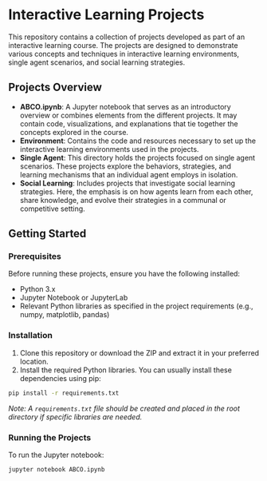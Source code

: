 
# Interactive Learning Projects


This repository contains a collection of projects developed as part of an interactive learning course. The projects are designed to demonstrate various concepts and techniques in interactive learning environments, single agent scenarios, and social learning strategies.

## Projects Overview

- **ABCO.ipynb**: A Jupyter notebook that serves as an introductory overview or combines elements from the different projects. It may contain code, visualizations, and explanations that tie together the concepts explored in the course.
- **Environment**: Contains the code and resources necessary to set up the interactive learning environments used in the projects.
- **Single Agent**: This directory holds the projects focused on single agent scenarios. These projects explore the behaviors, strategies, and learning mechanisms that an individual agent employs in isolation.
- **Social Learning**: Includes projects that investigate social learning strategies. Here, the emphasis is on how agents learn from each other, share knowledge, and evolve their strategies in a communal or competitive setting.

## Getting Started

### Prerequisites

Before running these projects, ensure you have the following installed:
- Python 3.x
- Jupyter Notebook or JupyterLab
- Relevant Python libraries as specified in the project requirements (e.g., numpy, matplotlib, pandas)

### Installation

1. Clone this repository or download the ZIP and extract it in your preferred location.
2. Install the required Python libraries. You can usually install these dependencies using pip:

```bash
pip install -r requirements.txt
```

_Note: A `requirements.txt` file should be created and placed in the root directory if specific libraries are needed._

### Running the Projects

To run the Jupyter notebook:
```bash
jupyter notebook ABCO.ipynb
```
